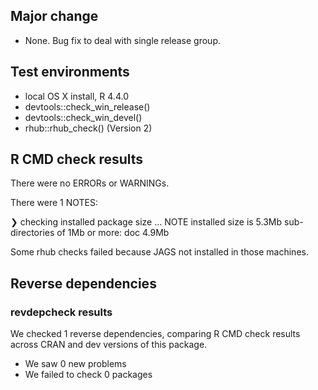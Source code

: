 
## Major change

* None. Bug fix to deal with single release group.

## Test environments
* local OS X install, R 4.4.0
* devtools::check_win_release()
* devtools::check_win_devel()
* rhub::rhub_check() (Version 2)

## R CMD check results
There were no ERRORs or WARNINGs. 

There were 1 NOTES:

❯ checking installed package size ... NOTE
    installed size is  5.3Mb
    sub-directories of 1Mb or more:
      doc   4.9Mb

Some rhub checks failed because JAGS not installed in those machines.

## Reverse dependencies
### revdepcheck results

We checked 1 reverse dependencies, comparing R CMD check results across CRAN and dev versions of this package.

 * We saw 0 new problems
 * We failed to check 0 packages
 

